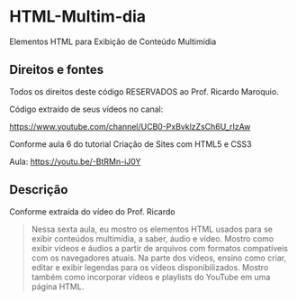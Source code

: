 # HTML-Multim-dia
Elementos HTML para Exibição de Conteúdo Multimídia

## Direitos e fontes

Todos os direitos deste código RESERVADOS ao Prof. Ricardo Maroquio.

Código extraído de seus vídeos no canal:

https://www.youtube.com/channel/UCB0-PxBvklzZsCh6U_rIzAw

Conforme aula 6 do tutorial Criação de Sites com HTML5 e CSS3

Aula:
https://youtu.be/-BtRMn-iJ0Y

## Descrição
Conforme extraída do vídeo do Prof. Ricardo

>Nessa sexta aula, eu mostro os elementos HTML usados para se exibir conteúdos multimídia, a saber, áudio e vídeo. Mostro como exibir vídeos e áudios a partir de arquivos com formatos compatíveis com os navegadores atuais. Na parte dos vídeos, ensino como criar, editar e exibir legendas para os vídeos disponibilizados. Mostro também como incorporar vídeos e playlists do YouTube em uma página HTML. 
